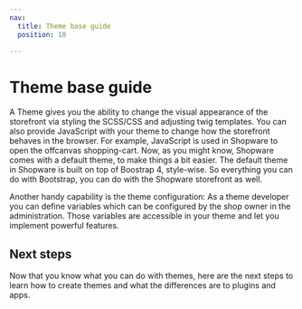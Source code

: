 ```yaml
---
nav:
  title: Theme base guide
  position: 10

---
```


# Theme base guide

A Theme gives you the ability to change the visual appearance of the storefront via styling the SCSS/CSS and adjusting twig templates. You can also provide JavaScript with your theme to change how the storefront behaves in the browser. For example, JavaScript is used in Shopware to open the offcanvas shopping-cart. Now, as you might know, Shopware comes with a default theme, to make things a bit easier. The default theme in Shopware is built on top of Boostrap 4, style-wise. So everything you can do with Bootstrap, you can do with the Shopware storefront as well.

Another handy capability is the theme configuration: As a theme developer you can define variables which can be configured by the shop owner in the administration. Those variables are accessible in your theme and let you implement powerful features.

## Next steps

Now that you know what you can do with themes, here are the next steps to learn how to create themes and what the differences are to plugins and apps.

<PageRef page="create-a-theme" />

<PageRef page="differences-plugins-and-apps-vs-themes" />
